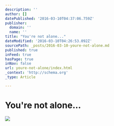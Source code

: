 ```yaml
---
description: ''
author: []
datePublished: '2016-03-10T04:37:06.759Z'
publisher:
  domain: ''
  name: ''
title: "You're not alone..."
dateModified: '2016-03-10T04:26:53.092Z'
sourcePath: _posts/2016-03-10-youre-not-alone.md
published: true
inFeed: true
hasPage: true
inNav: false
url: youre-not-alone/index.html
_context: 'http://schema.org'
_type: Article

---
```

# You're not alone...
![](https://the-grid-user-content.s3-us-west-2.amazonaws.com/c2cac20c-97d1-410f-be14-4c15a0416e1b.png)